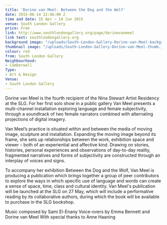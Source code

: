 ```yaml
---
title: 'Dorine van Meel: Between the Dog and the Wolf'
date: 2015-06-14 22:46:00 Z
time and date: 15 Apr – 14 Jun 2015
venue: South London Gallery
price: Free
link: http://www.southlondongallery.org/page/dorinevanmeel
link text: southlondongallery.org
background image: "/uploads/South-London-Gallery-Dorine-van-Meel-background.jpg"
thumbnail image: "/uploads/South-London-Gallery-Dorine-van-Meel-thumb.jpg"
colour: red
from: South London Gallery
Neighbourhood:
- Camberwell
Type:
- Art & Design
Venue:
- South London Gallery
---
```


Dorine van Meel is the fourth recipient of the Nina Stewart Artist Residency at the SLG. For her first solo show in a public gallery Van Meel presents a multi-channel installation exploring language and female subjectivity, through a soundtrack of two female narrators combined with alternating projections of digital imagery.

Van Meel’s practice is situated within and between the media of moving image, sculpture and installation. Expanding the moving image beyond its frame, she sets up relationships between the work, exhibition space and viewer – both of an experiential and affective kind. Drawing on stories, histories, personal experiences and observations of day-to-day reality, fragmented narratives and forms of subjectivity are constructed through an interplay of voices and signs.

To accompany her exhibition Between the Dog and the Wolf, Van Meel is producing a publication which brings together a group of peer contributors to explore the ways in which specific use of language and words can create a sense of space, time, class and cultural identity. Van Meel's publication will be launched at the SLG on 27 May, which will include a performative reading by its collaborative authors, during which the book will be available to purchase in the SLG bookshop.

Music composed by Sami El-Enany
Voice-overs by Emma Bennett and Dorine van Meel 
With special thanks to Anne Haaning
